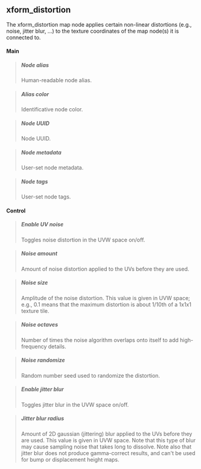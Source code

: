 ## **xform_distortion**

The xform_distortion map node applies certain non-linear distortions (e.g., noise, jitter blur, ...) to the texture coordinates of the map node(s) it is connected to.
#### Main

> ##### Node alias
> Human-readable node alias.

> ##### Alias color
> Identificative node color.

> ##### Node UUID
> Node UUID.

> ##### Node metadata
> User-set node metadata.

> ##### Node tags
> User-set node tags.

#### Control

> ##### Enable UV noise
> Toggles noise distortion in the UVW space on/off.

> ##### Noise amount
> Amount of noise distortion applied to the UVs before they are used.

> ##### Noise size
> Amplitude of the noise distortion. This value is given in UVW space; e.g., 0.1 means that the maximum distortion is about 1/10th of a 1x1x1 texture tile.

> ##### Noise octaves
> Number of times the noise algorithm overlaps onto itself to add high-frequency details.

> ##### Noise randomize
> Random number seed used to randomize the distortion.

> ##### Enable jitter blur
> Toggles jitter blur in the UVW space on/off.

> ##### Jitter blur radius
> Amount of 2D gaussian (jittering) blur applied to the UVs before they are used. This value is given in UVW space. Note that this type of blur may cause sampling noise that takes long to dissolve. Note also that jitter blur does not produce gamma-correct results, and can't be used for bump or displacement height maps.

